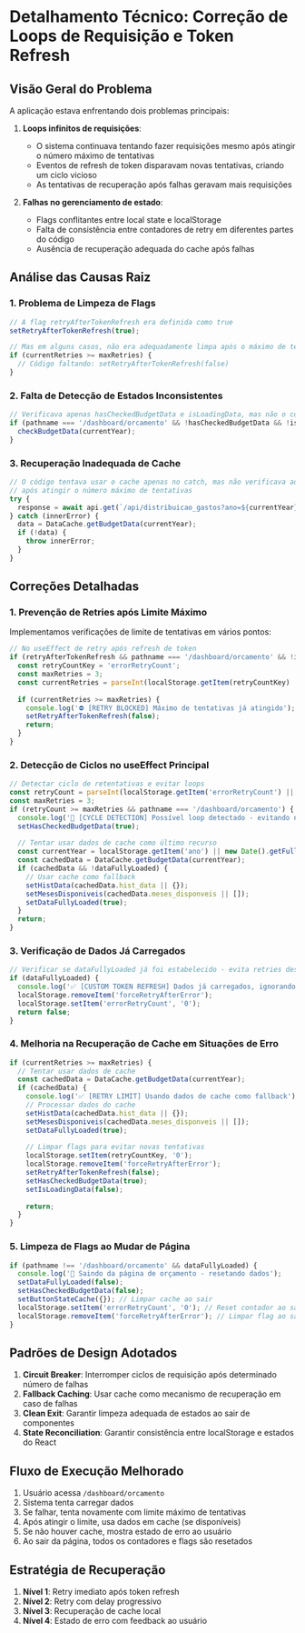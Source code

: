 # Detalhamento Técnico: Correção de Loops de Requisição e Token Refresh

## Visão Geral do Problema

A aplicação estava enfrentando dois problemas principais:

1. **Loops infinitos de requisições**:
   - O sistema continuava tentando fazer requisições mesmo após atingir o número máximo de tentativas
   - Eventos de refresh de token disparavam novas tentativas, criando um ciclo vicioso
   - As tentativas de recuperação após falhas geravam mais requisições

2. **Falhas no gerenciamento de estado**:
   - Flags conflitantes entre local state e localStorage
   - Falta de consistência entre contadores de retry em diferentes partes do código
   - Ausência de recuperação adequada do cache após falhas

## Análise das Causas Raiz

### 1. Problema de Limpeza de Flags

```typescript
// A flag retryAfterTokenRefresh era definida como true
setRetryAfterTokenRefresh(true);

// Mas em alguns casos, não era adequadamente limpa após o máximo de tentativas
if (currentRetries >= maxRetries) {
  // Código faltando: setRetryAfterTokenRefresh(false)
}
```

### 2. Falta de Detecção de Estados Inconsistentes

```typescript
// Verificava apenas hasCheckedBudgetData e isLoadingData, mas não o contador de retries
if (pathname === '/dashboard/orcamento' && !hasCheckedBudgetData && !isLoadingData) {
  checkBudgetData(currentYear);
}
```

### 3. Recuperação Inadequada de Cache

```typescript
// O código tentava usar o cache apenas no catch, mas não verificava adequadamente
// após atingir o número máximo de tentativas
try {
  response = await api.get(`/api/distribuicao_gastos?ano=${currentYear}`);
} catch (innerError) {
  data = DataCache.getBudgetData(currentYear);
  if (!data) {
    throw innerError;
  }
}
```

## Correções Detalhadas

### 1. Prevenção de Retries após Limite Máximo

Implementamos verificações de limite de tentativas em vários pontos:

```typescript
// No useEffect de retry após refresh de token
if (retryAfterTokenRefresh && pathname === '/dashboard/orcamento' && !isLoadingData) {
  const retryCountKey = 'errorRetryCount';
  const maxRetries = 3;
  const currentRetries = parseInt(localStorage.getItem(retryCountKey) || '0');
  
  if (currentRetries >= maxRetries) {
    console.log('⛔ [RETRY BLOCKED] Máximo de tentativas já atingido');
    setRetryAfterTokenRefresh(false);
    return;
  }
}
```

### 2. Detecção de Ciclos no useEffect Principal

```typescript
// Detectar ciclo de retentativas e evitar loops
const retryCount = parseInt(localStorage.getItem('errorRetryCount') || '0');
const maxRetries = 3;
if (retryCount >= maxRetries && pathname === '/dashboard/orcamento') {
  console.log('🛑 [CYCLE DETECTION] Possível loop detectado - evitando novas tentativas');
  setHasCheckedBudgetData(true);
  
  // Tentar usar dados de cache como último recurso
  const currentYear = localStorage.getItem('ano') || new Date().getFullYear().toString();
  const cachedData = DataCache.getBudgetData(currentYear);
  if (cachedData && !dataFullyLoaded) {
    // Usar cache como fallback
    setHistData(cachedData.hist_data || {});
    setMesesDisponiveis(cachedData.meses_disponveis || []);
    setDataFullyLoaded(true);
  }
  return;
}
```

### 3. Verificação de Dados Já Carregados

```typescript
// Verificar se dataFullyLoaded já foi estabelecido - evita retries desnecessários
if (dataFullyLoaded) {
  console.log('✅ [CUSTOM TOKEN REFRESH] Dados já carregados, ignorando retry');
  localStorage.removeItem('forceRetryAfterError');
  localStorage.setItem('errorRetryCount', '0');
  return false;
}
```

### 4. Melhoria na Recuperação de Cache em Situações de Erro

```typescript
if (currentRetries >= maxRetries) {
  // Tentar usar dados de cache
  const cachedData = DataCache.getBudgetData(currentYear);
  if (cachedData) {
    console.log('✅ [RETRY LIMIT] Usando dados de cache como fallback');
    // Processar dados do cache
    setHistData(cachedData.hist_data || {});
    setMesesDisponiveis(cachedData.meses_disponveis || []);
    setDataFullyLoaded(true);
    
    // Limpar flags para evitar novas tentativas
    localStorage.setItem(retryCountKey, '0');
    localStorage.removeItem('forceRetryAfterError');
    setRetryAfterTokenRefresh(false);
    setHasCheckedBudgetData(true);
    setIsLoadingData(false);
    
    return;
  }
}
```

### 5. Limpeza de Flags ao Mudar de Página

```typescript
if (pathname !== '/dashboard/orcamento' && dataFullyLoaded) {
  console.log('🔄 Saindo da página de orçamento - resetando dados');
  setDataFullyLoaded(false);
  setHasCheckedBudgetData(false);
  setButtonStateCache({}); // Limpar cache ao sair
  localStorage.setItem('errorRetryCount', '0'); // Reset contador ao sair da página
  localStorage.removeItem('forceRetryAfterError'); // Limpar flag ao sair da página
}
```

## Padrões de Design Adotados

1. **Circuit Breaker**: Interromper ciclos de requisição após determinado número de falhas
2. **Fallback Caching**: Usar cache como mecanismo de recuperação em caso de falhas
3. **Clean Exit**: Garantir limpeza adequada de estados ao sair de componentes
4. **State Reconciliation**: Garantir consistência entre localStorage e estados do React

## Fluxo de Execução Melhorado

1. Usuário acessa `/dashboard/orcamento`
2. Sistema tenta carregar dados
3. Se falhar, tenta novamente com limite máximo de tentativas
4. Após atingir o limite, usa dados em cache (se disponíveis)
5. Se não houver cache, mostra estado de erro ao usuário
6. Ao sair da página, todos os contadores e flags são resetados

## Estratégia de Recuperação

1. **Nível 1**: Retry imediato após token refresh
2. **Nível 2**: Retry com delay progressivo
3. **Nível 3**: Recuperação de cache local
4. **Nível 4**: Estado de erro com feedback ao usuário
